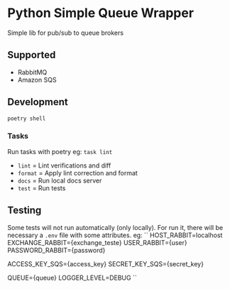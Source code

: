# Python Simple Queue Wrapper

Simple lib for pub/sub to queue brokers

## Supported
* RabbitMQ
* Amazon SQS

## Development
`poetry shell`

### Tasks
Run tasks with poetry eg: `task lint`
* `lint` = Lint verifications and diff
* `format` = Apply lint correction and format
* `docs` = Run local docs server
* `test` = Run tests

## Testing
Some tests will not run automatically (only locally).
For run it, there will be necessary a `.env` file with some attributes.
eg:
``
HOST_RABBIT=localhost
EXCHANGE_RABBIT={exchange_teste}
USER_RABBIT={user}
PASSWORD_RABBIT={password}

ACCESS_KEY_SQS={access_key}
SECRET_KEY_SQS={secret_key}

QUEUE={queue}
LOGGER_LEVEL=DEBUG
``


